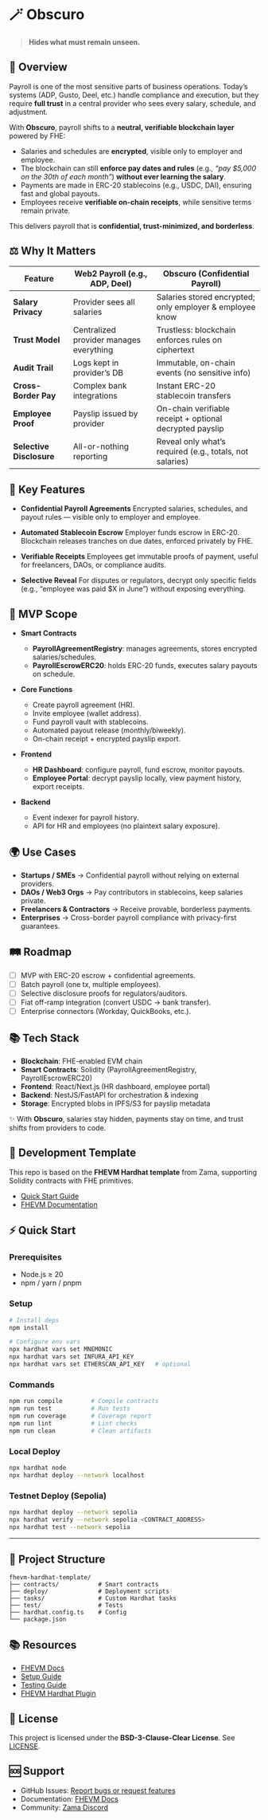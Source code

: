 # 🪄 Obscuro

> **Hides what must remain unseen.**

## 📖 Overview

Payroll is one of the most sensitive parts of business operations. Today’s systems (ADP, Gusto, Deel, etc.) handle
compliance and execution, but they require **full trust** in a central provider who sees every salary, schedule, and
adjustment.

With **Obscuro**, payroll shifts to a **neutral, verifiable blockchain layer** powered by FHE:

- Salaries and schedules are **encrypted**, visible only to employer and employee.
- The blockchain can still **enforce pay dates and rules** (e.g., _“pay $5,000 on the 30th of each month”_) **without
  ever learning the salary**.
- Payments are made in ERC-20 stablecoins (e.g., USDC, DAI), ensuring fast and global payouts.
- Employees receive **verifiable on-chain receipts**, while sensitive terms remain private.

This delivers payroll that is **confidential, trust-minimized, and borderless**.

## ⚖️ Why It Matters

| Feature                  | Web2 Payroll (e.g., ADP, Deel)          | Obscuro (Confidential Payroll)                           |
| ------------------------ | --------------------------------------- | -------------------------------------------------------- |
| **Salary Privacy**       | Provider sees all salaries              | Salaries stored encrypted; only employer & employee know |
| **Trust Model**          | Centralized provider manages everything | Trustless: blockchain enforces rules on ciphertext       |
| **Audit Trail**          | Logs kept in provider’s DB              | Immutable, on-chain events (no sensitive info)           |
| **Cross-Border Pay**     | Complex bank integrations               | Instant ERC-20 stablecoin transfers                      |
| **Employee Proof**       | Payslip issued by provider              | On-chain verifiable receipt + optional decrypted payslip |
| **Selective Disclosure** | All-or-nothing reporting                | Reveal only what’s required (e.g., totals, not salaries) |

## 🔑 Key Features

- **Confidential Payroll Agreements** Encrypted salaries, schedules, and payout rules — visible only to employer and
  employee.

- **Automated Stablecoin Escrow** Employer funds escrow in ERC-20. Blockchain releases tranches on due dates, enforced
  privately by FHE.

- **Verifiable Receipts** Employees get immutable proofs of payment, useful for freelancers, DAOs, or compliance audits.

- **Selective Reveal** For disputes or regulators, decrypt only specific fields (e.g., “employee was paid $X in June”)
  without exposing everything.

## 🎯 MVP Scope

- **Smart Contracts**
  - **PayrollAgreementRegistry**: manages agreements, stores encrypted salaries/schedules.
  - **PayrollEscrowERC20**: holds ERC-20 funds, executes salary payouts on schedule.

- **Core Functions**
  - Create payroll agreement (HR).
  - Invite employee (wallet address).
  - Fund payroll vault with stablecoins.
  - Automated payout release (monthly/biweekly).
  - On-chain receipt + encrypted payslip export.

- **Frontend**
  - **HR Dashboard**: configure payroll, fund escrow, monitor payouts.
  - **Employee Portal**: decrypt payslip locally, view payment history, export receipts.

- **Backend**
  - Event indexer for payroll history.
  - API for HR and employees (no plaintext salary exposure).

## 🌍 Use Cases

- **Startups / SMEs** → Confidential payroll without relying on external providers.
- **DAOs / Web3 Orgs** → Pay contributors in stablecoins, keep salaries private.
- **Freelancers & Contractors** → Receive provable, borderless payments.
- **Enterprises** → Cross-border payroll compliance with privacy-first guarantees.

## 🛤 Roadmap

- [ ] MVP with ERC-20 escrow + confidential agreements.
- [ ] Batch payroll (one tx, multiple employees).
- [ ] Selective disclosure proofs for regulators/auditors.
- [ ] Fiat off-ramp integration (convert USDC → bank transfer).
- [ ] Enterprise connectors (Workday, QuickBooks, etc.).

## 📚 Tech Stack

- **Blockchain**: FHE-enabled EVM chain
- **Smart Contracts**: Solidity (PayrollAgreementRegistry, PayrollEscrowERC20)
- **Frontend**: React/Next.js (HR dashboard, employee portal)
- **Backend**: NestJS/FastAPI for orchestration & indexing
- **Storage**: Encrypted blobs in IPFS/S3 for payslip metadata

✨ With **Obscuro**, salaries stay hidden, payments stay on time, and trust shifts from providers to code.

## 🧪 Development Template

This repo is based on the **FHEVM Hardhat template** from Zama, supporting Solidity contracts with FHE primitives.

- [Quick Start Guide](https://docs.zama.ai/protocol/solidity-guides/getting-started/quick-start-tutorial)
- [FHEVM Documentation](https://docs.zama.ai/fhevm)

## ⚡ Quick Start

### Prerequisites

- Node.js ≥ 20
- npm / yarn / pnpm

### Setup

```bash
# Install deps
npm install

# Configure env vars
npx hardhat vars set MNEMONIC
npx hardhat vars set INFURA_API_KEY
npx hardhat vars set ETHERSCAN_API_KEY   # optional
```

### Commands

```bash
npm run compile        # Compile contracts
npm run test           # Run tests
npm run coverage       # Coverage report
npm run lint           # Lint checks
npm run clean          # Clean artifacts
```

### Local Deploy

```bash
npx hardhat node
npx hardhat deploy --network localhost
```

### Testnet Deploy (Sepolia)

```bash
npx hardhat deploy --network sepolia
npx hardhat verify --network sepolia <CONTRACT_ADDRESS>
npx hardhat test --network sepolia
```

---

## 📁 Project Structure

```
fhevm-hardhat-template/
├── contracts/           # Smart contracts
├── deploy/              # Deployment scripts
├── tasks/               # Custom Hardhat tasks
├── test/                # Tests
├── hardhat.config.ts    # Config
└── package.json
```

## 📚 Resources

- [FHEVM Docs](https://docs.zama.ai/fhevm)
- [Setup Guide](https://docs.zama.ai/protocol/solidity-guides/getting-started/setup)
- [Testing Guide](https://docs.zama.ai/protocol/solidity-guides/development-guide/hardhat/write_test)
- [FHEVM Hardhat Plugin](https://docs.zama.ai/protocol/solidity-guides/development-guide/hardhat)

## 📄 License

This project is licensed under the **BSD-3-Clause-Clear License**. See [LICENSE](LICENSE).

## 🆘 Support

- GitHub Issues: [Report bugs or request features](https://github.com/zama-ai/fhevm/issues)
- Documentation: [FHEVM Docs](https://docs.zama.ai)
- Community: [Zama Discord](https://discord.gg/zama)
